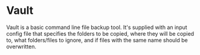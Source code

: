 # Vault

Vault is a basic command line file backup tool. It's supplied with an input config file that specifies the folders to be copied, where they will be copied to, what folders/files to ignore, and if files with the same name should be overwritten.